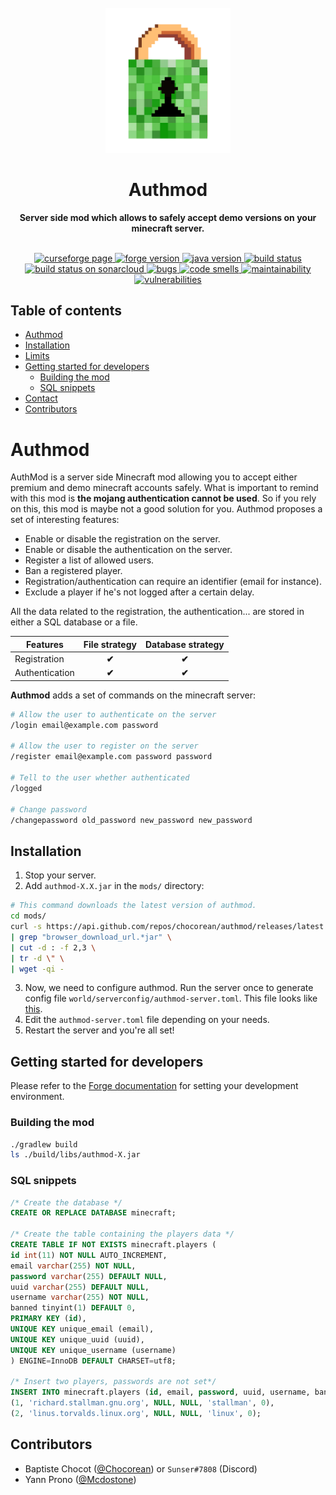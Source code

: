 <div align="center">
<br>
<img
    alt="AuthMod"
    src="./src/main/resources/logo.png"
    width=200px
/>
<br/>
<h1>Authmod</h1>
<strong>Server side mod which allows to safely accept demo versions on your minecraft server.</strong>
</div>
<br/>
<p align="center">
<a href="https://www.curseforge.com/minecraft/mc-mods/authmod">
    <img src="https://img.shields.io/badge/curseforge-authmod-blueviolet" alt="curseforge page"/>
</a>
<a href="https://img.shields.io/badge/forge%20version-1.15.1-blue.svg">
    <img src="https://img.shields.io/badge/forge%20version-1.15.1-blue.svg" alt="forge version"/>
</a>
<a href="https://img.shields.io/badge/java-1.8-blue.svg">
    <img src="https://img.shields.io/badge/java-1.8-blue.svg" alt="java version" />
</a>
<a href="https://travis-ci.com/Chocorean/authmod">
    <img src="https://travis-ci.com/Chocorean/authmod.svg?branch=master" alt="build status"/>
</a>

<a href="https://sonarcloud.io/dashboard?id=Chocorean_authmod">
    <img src="https://sonarcloud.io/api/project_badges/measure?project=Chocorean_authmod&metric=alert_status" alt="build status on sonarcloud"/>
</a>
<a href="https://sonarcloud.io/dashboard?id=Chocorean_authmod">
    <img src="https://sonarcloud.io/api/project_badges/measure?project=Chocorean_authmod&metric=bugs" alt="bugs"/>
</a>
<a href="https://sonarcloud.io/dashboard?id=Chocorean_authmod">
    <img src="https://sonarcloud.io/api/project_badges/measure?project=Chocorean_authmod&metric=code_smells" alt="code smells"/>
</a>
<a href="https://sonarcloud.io/dashboard?id=Chocorean_authmod">
    <img src="https://sonarcloud.io/api/project_badges/measure?project=Chocorean_authmod&metric=sqale_rating" alt="maintainability" />
</a>
<a href="https://sonarcloud.io/dashboard?id=Chocorean_authmod">
    <img src="https://sonarcloud.io/api/project_badges/measure?project=Chocorean_authmod&metric=vulnerabilities" alt="vulnerabilities" />
</a>
</p>


## Table of contents

- [Authmod](#authmod)
- [Installation](#installation)
- [Limits](#limits)
- [Getting started for developers](#getting-started-for-developers)
  - [Building the mod](#building-the-mod)
  - [SQL snippets](#sql-snippets)
- [Contact](#contact)
- [Contributors](#contributors)


# Authmod

AuthMod is a server side Minecraft mod allowing you to accept either premium and demo minecraft accounts safely. What is important to remind with this mod is **the mojang authentication cannot be used**. So if you rely on this, this mod is maybe not a good solution for you. Authmod proposes a set of interesting features:

- Enable or disable the registration on the server.
- Enable or disable the authentication on the server.
- Register a list of allowed users.
- Ban a registered player.
- Registration/authentication can require an identifier (email for instance).
- Exclude a player if he's not logged after a certain delay.

All the data related to the registration, the authentication... are stored in either a SQL database or a file.

| Features       | File strategy | Database strategy |
| -------------- | :-----------: | :---------------: |
| Registration   |     **✔**     |       **✔**       |
| Authentication |     **✔**     |       **✔**       |

**Authmod** adds a set of commands on the minecraft server:
```bash
# Allow the user to authenticate on the server
/login email@example.com password

# Allow the user to register on the server
/register email@example.com password password

# Tell to the user whether authenticated
/logged

# Change password
/changepassword old_password new_password new_password
```


## Installation

1. Stop your server.
2. Add `authmod-X.X.jar` in the `mods/` directory:

```bash
# This command downloads the latest version of authmod.
cd mods/
curl -s https://api.github.com/repos/chocorean/authmod/releases/latest \
| grep "browser_download_url.*jar" \
| cut -d : -f 2,3 \
| tr -d \" \
| wget -qi -
```
3. Now, we need to configure authmod. Run the server once to generate config file `world/serverconfig/authmod-server.toml`. This file looks like [this](./src/main/resources/authmod-server.toml).
4. Edit the `authmod-server.toml` file depending on your needs.
5. Restart the server and you're all set!

## Getting started for developers

Please refer to the [Forge documentation](https://mcforge.readthedocs.io/en/latest/gettingstarted/) for setting your development environment.

### Building the mod

```bash
./gradlew build
ls ./build/libs/authmod-X.jar
```

### SQL snippets

```sql
/* Create the database */
CREATE OR REPLACE DATABASE minecraft;

/* Create the table containing the players data */
CREATE TABLE IF NOT EXISTS minecraft.players (
id int(11) NOT NULL AUTO_INCREMENT,
email varchar(255) NOT NULL,
password varchar(255) DEFAULT NULL,
uuid varchar(255) DEFAULT NULL,
username varchar(255) NOT NULL,
banned tinyint(1) DEFAULT 0,
PRIMARY KEY (id),
UNIQUE KEY unique_email (email),
UNIQUE KEY unique_uuid (uuid),
UNIQUE KEY unique_username (username)
) ENGINE=InnoDB DEFAULT CHARSET=utf8;

/* Insert two players, passwords are not set*/
INSERT INTO minecraft.players (id, email, password, uuid, username, banned) VALUES
(1, 'richard.stallman.gnu.org', NULL, NULL, 'stallman', 0),
(2, 'linus.torvalds.linux.org', NULL, NULL, 'linux', 0);
```

## Contributors

- Baptiste Chocot ([@Chocorean](https://www.github.com/Chocorean/)) or `Sunser#7808` (Discord)
- Yann Prono ([@Mcdostone](https://www.github.com/Mcdostone/))
